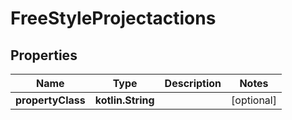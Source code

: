 
# FreeStyleProjectactions

## Properties
Name | Type | Description | Notes
------------ | ------------- | ------------- | -------------
**propertyClass** | **kotlin.String** |  |  [optional]



